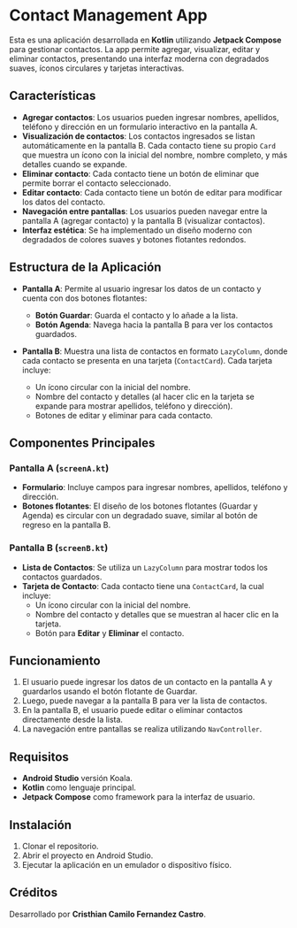 # Contact Management App

Esta es una aplicación desarrollada en **Kotlin** utilizando **Jetpack Compose** para gestionar contactos. La app permite agregar, visualizar, editar y eliminar contactos, presentando una interfaz moderna con degradados suaves, íconos circulares y tarjetas interactivas.

## Características

- **Agregar contactos**: Los usuarios pueden ingresar nombres, apellidos, teléfono y dirección en un formulario interactivo en la pantalla A.
- **Visualización de contactos**: Los contactos ingresados se listan automáticamente en la pantalla B. Cada contacto tiene su propio `Card` que muestra un ícono con la inicial del nombre, nombre completo, y más detalles cuando se expande.
- **Eliminar contacto**: Cada contacto tiene un botón de eliminar que permite borrar el contacto seleccionado.
- **Editar contacto**: Cada contacto tiene un botón de editar para modificar los datos del contacto.
- **Navegación entre pantallas**: Los usuarios pueden navegar entre la pantalla A (agregar contacto) y la pantalla B (visualizar contactos).
- **Interfaz estética**: Se ha implementado un diseño moderno con degradados de colores suaves y botones flotantes redondos.

## Estructura de la Aplicación

- **Pantalla A**: Permite al usuario ingresar los datos de un contacto y cuenta con dos botones flotantes:
    - **Botón Guardar**: Guarda el contacto y lo añade a la lista.
    - **Botón Agenda**: Navega hacia la pantalla B para ver los contactos guardados.

- **Pantalla B**: Muestra una lista de contactos en formato `LazyColumn`, donde cada contacto se presenta en una tarjeta (`ContactCard`). Cada tarjeta incluye:
    - Un ícono circular con la inicial del nombre.
    - Nombre del contacto y detalles (al hacer clic en la tarjeta se expande para mostrar apellidos, teléfono y dirección).
    - Botones de editar y eliminar para cada contacto.

## Componentes Principales

### Pantalla A (`screenA.kt`)

- **Formulario**: Incluye campos para ingresar nombres, apellidos, teléfono y dirección.
- **Botones flotantes**: El diseño de los botones flotantes (Guardar y Agenda) es circular con un degradado suave, similar al botón de regreso en la pantalla B.

### Pantalla B (`screenB.kt`)

- **Lista de Contactos**: Se utiliza un `LazyColumn` para mostrar todos los contactos guardados.
- **Tarjeta de Contacto**: Cada contacto tiene una `ContactCard`, la cual incluye:
    - Un ícono circular con la inicial del nombre.
    - Nombre del contacto y detalles que se muestran al hacer clic en la tarjeta.
    - Botón para **Editar** y **Eliminar** el contacto.

## Funcionamiento

1. El usuario puede ingresar los datos de un contacto en la pantalla A y guardarlos usando el botón flotante de Guardar.
2. Luego, puede navegar a la pantalla B para ver la lista de contactos.
3. En la pantalla B, el usuario puede editar o eliminar contactos directamente desde la lista.
4. La navegación entre pantallas se realiza utilizando `NavController`.

## Requisitos

- **Android Studio** versión Koala.
- **Kotlin** como lenguaje principal.
- **Jetpack Compose** como framework para la interfaz de usuario.

## Instalación

1. Clonar el repositorio.
2. Abrir el proyecto en Android Studio.
3. Ejecutar la aplicación en un emulador o dispositivo físico.

## Créditos

Desarrollado por **Cristhian Camilo Fernandez Castro**.
